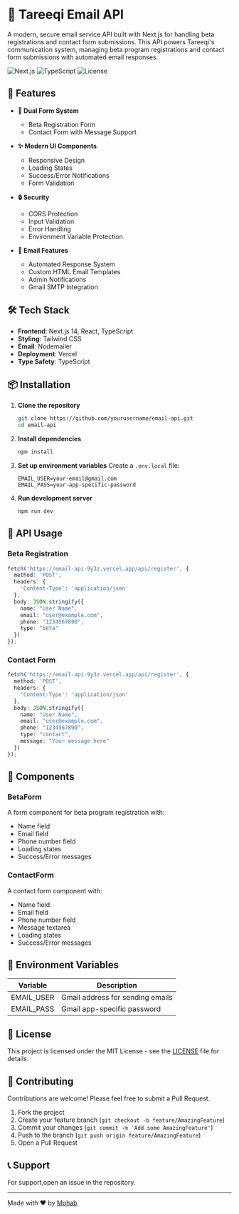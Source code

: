 # 📧 Tareeqi Email API

A modern, secure email service API built with Next.js for handling beta registrations and contact form submissions. This API powers Tareeqi's communication system, managing beta program registrations and contact form submissions with automated email responses.

![Next.js](https://img.shields.io/badge/Next.js-14-black)
![TypeScript](https://img.shields.io/badge/TypeScript-5.0-blue)
![License](https://img.shields.io/badge/license-MIT-green)

## 🚀 Features

- **📝 Dual Form System**
  - Beta Registration Form
  - Contact Form with Message Support
  
- **✨ Modern UI Components**
  - Responsive Design
  - Loading States
  - Success/Error Notifications
  - Form Validation

- **🔒 Security**
  - CORS Protection
  - Input Validation
  - Error Handling
  - Environment Variable Protection

- **📨 Email Features**
  - Automated Response System
  - Custom HTML Email Templates
  - Admin Notifications
  - Gmail SMTP Integration

## 🛠️ Tech Stack

- **Frontend**: Next.js 14, React, TypeScript
- **Styling**: Tailwind CSS
- **Email**: Nodemailer
- **Deployment**: Vercel
- **Type Safety**: TypeScript

## 📦 Installation

1. **Clone the repository**
   ```bash
   git clone https://github.com/yourusername/email-api.git
   cd email-api
   ```

2. **Install dependencies**
   ```bash
   npm install
   ```

3. **Set up environment variables**
   Create a `.env.local` file:
   ```env
   EMAIL_USER=your-email@gmail.com
   EMAIL_PASS=your-app-specific-password
   ```

4. **Run development server**
   ```bash
   npm run dev
   ```

## 🔧 API Usage

### Beta Registration
```typescript
fetch('https://email-api-9y3z.vercel.app/api/register', {
  method: 'POST',
  headers: {
    'Content-Type': 'application/json'
  },
  body: JSON.stringify({
    name: "User Name",
    email: "user@example.com",
    phone: "1234567890",
    type: "beta"
  })
});
```

### Contact Form
```typescript
fetch('https://email-api-9y3z.vercel.app/api/register', {
  method: 'POST',
  headers: {
    'Content-Type': 'application/json'
  },
  body: JSON.stringify({
    name: "User Name",
    email: "user@example.com",
    phone: "1234567890",
    type: "contact",
    message: "Your message here"
  })
});
```

## 📱 Components

### BetaForm
A form component for beta program registration with:
- Name field
- Email field
- Phone number field
- Loading states
- Success/Error messages

### ContactForm
A contact form component with:
- Name field
- Email field
- Phone number field
- Message textarea
- Loading states
- Success/Error messages

## 🔐 Environment Variables

| Variable | Description |
|----------|-------------|
| EMAIL_USER | Gmail address for sending emails |
| EMAIL_PASS | Gmail app-specific password |

## 📄 License

This project is licensed under the MIT License - see the [LICENSE](LICENSE) file for details.

## 🤝 Contributing

Contributions are welcome! Please feel free to submit a Pull Request.

1. Fork the project
2. Create your feature branch (`git checkout -b feature/AmazingFeature`)
3. Commit your changes (`git commit -m 'Add some AmazingFeature'`)
4. Push to the branch (`git push origin feature/AmazingFeature`)
5. Open a Pull Request

## 📞 Support

For support,open an issue in the repository.

---

Made with ❤️ by [Mohab](https://github.com/Mohab0p)

